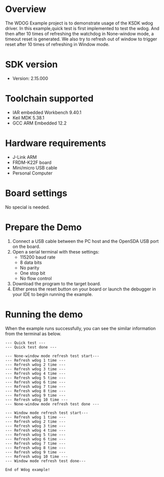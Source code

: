 Overview
========
The WDOG Example project is to demonstrate usage of the KSDK wdog driver.
In this example,quick test is first implemented to test the wdog.
And then after 10 times of refreshing the watchdog in None-window mode, a timeout reset is generated.
We also try to refresh out of window to trigger reset after 10 times of refreshing in Window mode.

SDK version
===========
- Version: 2.15.000

Toolchain supported
===================
- IAR embedded Workbench  9.40.1
- Keil MDK  5.38.1
- GCC ARM Embedded  12.2

Hardware requirements
=====================
- J-Link ARM
- FRDM-K22F board
- Mini/micro USB cable
- Personal Computer

Board settings
==============
No special is needed.

Prepare the Demo
================
1. Connect a USB cable between the PC host and the OpenSDA USB port on the board.
2. Open a serial terminal with these settings:
    - 115200 baud rate
    - 8 data bits
    - No parity
    - One stop bit
    - No flow control
3. Download the program to the target board.
4. Either press the reset button on your board or launch the debugger in your IDE to begin running the example.

Running the demo
================

When the example runs successfully, you can see the similar information from the terminal as below.

~~~~~~~~~~~~~~~~~~~~~
--- Quick test ---
--- Quick test done ---

--- None-window mode refresh test start---
--- Refresh wdog 1 time ---
--- Refresh wdog 2 time ---
--- Refresh wdog 3 time ---
--- Refresh wdog 4 time ---
--- Refresh wdog 5 time ---
--- Refresh wdog 6 time ---
--- Refresh wdog 7 time ---
--- Refresh wdog 8 time ---
--- Refresh wdog 9 time ---
--- Refresh wdog 10 time ---
--- None-window mode refresh test done ---

--- Window mode refresh test start---
--- Refresh wdog 1 time ---
--- Refresh wdog 2 time ---
--- Refresh wdog 3 time ---
--- Refresh wdog 4 time ---
--- Refresh wdog 5 time ---
--- Refresh wdog 6 time ---
--- Refresh wdog 7 time ---
--- Refresh wdog 8 time ---
--- Refresh wdog 9 time ---
--- Refresh wdog 10 time ---
--- Window mode refresh test done---

End of Wdog example!
~~~~~~~~~~~~~~~~~~~~~
